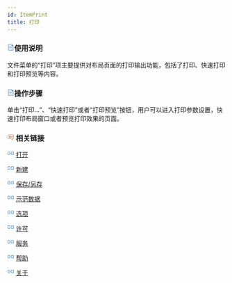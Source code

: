 ```yaml
---
id: ItemPrint
title: 打印
---
```

### ![](../img/read.gif)使用说明

文件菜单的“打印”项主要提供对布局页面的打印输出功能，包括了打印、快速打印和打印预览等内容。

### ![](../img/read.gif)操作步骤

单击“打印...”、“快速打印”或者“打印预览”按钮，用户可以进入打印参数设置，快速打印布局窗口或者预览打印效果的页面。

### ![](../img/seealso.png) 相关链接

![](../img/smalltitle.png) [打开](ItemOpen.html)

![](../img/smalltitle.png) [新建](ItemNew.html)

![](../img/smalltitle.png) [保存/另存](ItemSave.html)

![](../img/smalltitle.png) [示范数据](ItemSampleData.html)

![](../img/smalltitle.png) [选项](ItemDeskproOption.html)

![](../img/smalltitle.png) [许可](ItemLicense.html)

![](../img/smalltitle.png) [服务](OnlineAddress.html)

![](../img/smalltitle.png) [帮助](ItemHelp.html)

![](../img/smalltitle.png) [关于](About.html)

